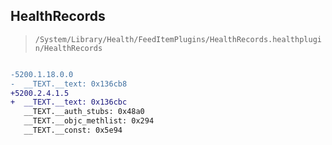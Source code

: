 ## HealthRecords

> `/System/Library/Health/FeedItemPlugins/HealthRecords.healthplugin/HealthRecords`

```diff

-5200.1.18.0.0
-  __TEXT.__text: 0x136cb8
+5200.2.4.1.5
+  __TEXT.__text: 0x136cbc
   __TEXT.__auth_stubs: 0x48a0
   __TEXT.__objc_methlist: 0x294
   __TEXT.__const: 0x5e94

```
